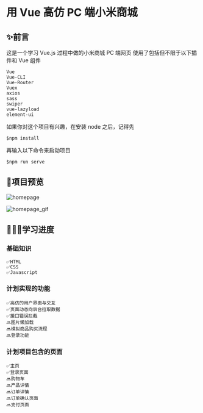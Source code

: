 # 用 Vue 高仿 PC 端小米商城 

## ✨前言
这是一个学习 Vue.js 过程中做的小米商城 PC 端网页
使用了包括但不限于以下插件和 Vue 组件
```
Vue
Vue-CLI
Vue-Router
Vuex
axios
sass
swiper
vue-lazyload
element-ui
```
如果你对这个项目有兴趣，在安装 node 之后，记得先
```
$npm install
```
再输入以下命令来启动项目
```
$npm run serve
```
## 👀项目预览
![homepage](https://tva1.sinaimg.cn/large/007S8ZIlgy1gewoa5gylpj31hc0u0kjl.jpg)

![homepage_gif](https://tva1.sinaimg.cn/large/007S8ZIlgy1gewokd9y9bg313l0ixnpe.gif)

## 👨🏻‍🎓学习进度
### 基础知识
```
✅HTML
✅CSS
✅Javascript
```
### 计划实现的功能
```
✅高仿的用户界面与交互
✅页面动态向后台拉取数据
✅接口错误拦截
🔜图片懒加载
🔜模拟商品购买流程
🔜登录功能
```
### 计划项目包含的页面
```
✅主页
✅登录页面
🔜购物车
🔜产品详情
🔜订单详情
🔜订单确认页面
🔜支付页面
```